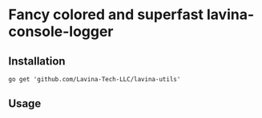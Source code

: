 # Fancy colored and superfast lavina-console-logger

## Installation

    go get 'github.com/Lavina-Tech-LLC/lavina-utils'

## Usage


